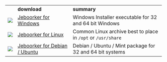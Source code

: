<table>
<tr>
<td></td> <td><b>download</b></td> <td><b>summary</b></td>
</tr>
<tr>
<td><a href='http://morologia.net/jeboorker/download.php?f=jeboorker.exe'><img src='https://ssl.gstatic.com/codesite/ph/images/dl_arrow.gif' /></a></td><td> <a href='http://morologia.net/jeboorker/download.php?f=jeboorker.exe'>Jeboorker for Windows</a></td><td>Windows Installer executable for 32 and 64 bit Windows</td>
</tr>
<tr>
<td><a href='http://morologia.net/jeboorker/download.php?f=jeboorker.tar.gz'><img src='https://ssl.gstatic.com/codesite/ph/images/dl_arrow.gif' /></a></td><td> <a href='http://morologia.net/jeboorker/download.php?f=jeboorker.tar.gz'>Jeboorker for Linux</a></td> <td>Common Linux archive best to place in <code>/opt</code> or <code>/usr/share</code> </td>
</tr>
<tr>
<td><a href='http://morologia.net/jeboorker/download.php?f=jeboorker.deb'><img src='https://ssl.gstatic.com/codesite/ph/images/dl_arrow.gif' /></a></td><td> <a href='http://morologia.net/jeboorker/download.php?f=jeboorker.deb'>Jeboorker for Debian / Ubuntu</a></td><td>Debian / Ubuntu / Mint package for 32 and 64 bit systems</td>
</tr>
</table>